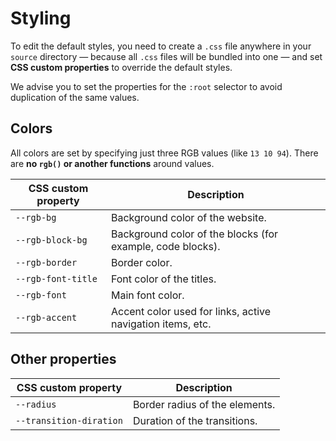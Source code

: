 
# Styling

To edit the default styles, you need to create a `.css` file anywhere in your `source` directory — because all `.css` files will be bundled into one — and set **CSS custom properties** to override the default styles.

We advise you to set the properties for the `:root` selector to avoid duplication of the same values.

## Colors

All colors are set by specifying just three RGB values (like `13 10 94`). There are **no `rgb()` or another functions** around values.

| CSS custom property | Description |
| --- | --- |
| `--rgb-bg` | Background color of the website. |
| `--rgb-block-bg` | Background color of the blocks (for example, code blocks). |
| `--rgb-border` | Border color. |
| `--rgb-font-title` | Font color of the titles. |
| `--rgb-font` | Main font color. |
| `--rgb-accent` | Accent color used for links, active navigation items, etc. |

## Other properties

| CSS custom property | Description |
| --- | --- |
| `--radius` | Border radius of the elements. |
| `--transition-diration` | Duration of the transitions. |
